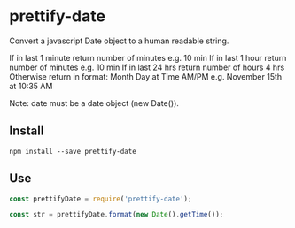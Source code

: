 # prettify-date

Convert a javascript Date object to a human readable string.

If in last 1 minute return number of minutes e.g. 10 min
If in last 1 hour return number of minutes e.g. 10 min
If in last 24 hrs return number of hours 4 hrs
Otherwise return in format: Month Day at Time AM/PM
e.g. November 15th at 10:35 AM

Note: date must be a date object (new Date()).

## Install

```
npm install --save prettify-date
```

## Use

```javascript
const prettifyDate = require('prettify-date');

const str = prettifyDate.format(new Date().getTime());
```
